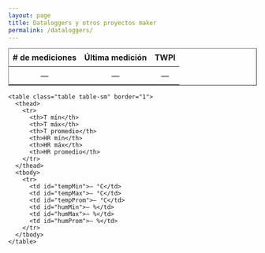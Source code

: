 ```yaml
---
layout: page
title: Dataloggers y otros proyectos maker
permalink: /dataloggers/
---
```


<!-- ✅ Modernizado para Chart.js v4 y carga JSON vía fetch -->

<head>
  <meta charset="utf-8" />
  <title>Datalogger SHT31</title>
  <!-- Chart.js v4 -->
  <script src="https://cdn.jsdelivr.net/npm/chart.js@4.4.0/dist/chart.umd.min.js"></script>

  <!-- Bootstrap (para estilos de la tabla integrada) -->
  <link rel="stylesheet" href="https://cdn.jsdelivr.net/npm/bootstrap@4.0.0/dist/css/bootstrap.min.css">

  <style>
    canvas {
      -moz-user-select: none;
      -webkit-user-select: none;
      -ms-user-select: none;
    }

    .chart-container {
      position: relative;
      width: 100%;
      max-width: 900px;
      margin: 20px auto;
    }

    .text-center {
      text-align: center;
    }

    /* Estilos para la tabla de resumen integrada */
    table { border-collapse: collapse; width: auto; margin-bottom: 1rem; }
    th, td { border-bottom: 1px solid; padding: 8px; text-align: center; }
    th { font-weight: bold; border-left: none; border-right: none; border-top: none; }
    td { border-left: none; border-right: none; }

    /* Ajustes responsivos menores */
    .table-sm { max-width: 900px; margin: 0 auto 1rem; }
    .container h2 { text-align: center; margin-top: 1rem; }
  </style>
</head>

<body>
  <div class="container">
<table class="table table-sm" border="1">
  <thead class="thead-light">
    <tr>
      <th># de mediciones</th>
      <th>Última medición</th>
      <th>TWPI</th>
    </tr>
  </thead>
  <tbody>
    <tr>
      <td id="totalLineas">—</td>
      <td id="ultimaFecha">—</td>
      <td id="twpiResumen">—</td>
    </tr>
  </tbody>
</table>

    <table class="table table-sm" border="1">
      <thead>
        <tr>
          <th>T mín</th>
          <th>T máx</th>
          <th>T promedio</th>
          <th>HR mín</th>
          <th>HR máx</th>
          <th>HR promedio</th>
        </tr>
      </thead>
      <tbody>
        <tr>
          <td id="tempMin">— °C</td>
          <td id="tempMax">— °C</td>
          <td id="tempProm">— °C</td>
          <td id="humMin">— %</td>
          <td id="humMax">— %</td>
          <td id="humProm">— %</td>
        </tr>
      </tbody>
    </table>
  </div>

  <div class="chart-container">
    <canvas id="myChart"></canvas>
  </div>

  <script>
    async function cargarDatos() {
      try {
        // 🔹 1. Cargar el JSON remoto (usar ruta absoluta para evitar problemas de ruta)
        const response = await fetch('https://gustavolsj.github.io/datos.json');
        const data = await response.json();

        // 🔹 2. Filtrar los últimos 1500 registros (igual que antes)
        const ultimos = data.slice(-1500);

        // 🔹 3. Extraer campos
        const labels = ultimos.map(d => d.fecha || d.Fecha || d.time || d.fecha_hora || ''); // Ajusta según tu JSON
        const temperaturas = ultimos.map(d => parseFloat(d.temperatura || d.temp || d.Temperatura || 0));
        const humedades = ultimos.map(d => parseFloat(d.humedad || d.Humedad || d.hum || 0));

        // 🔹 4. Crear el gráfico
        const ctx = document.getElementById('myChart').getContext('2d');
        new Chart(ctx, {
          type: 'line',
          data: {
            labels: labels,
            datasets: [
              {
                label: 'Temperatura (°C)',
                data: temperaturas,
                borderColor: 'rgb(255, 99, 132)',
                backgroundColor: 'rgba(255, 99, 132, 0.1)',
                yAxisID: 'y1',
                tension: 0.2,
                fill: false
              },
              {
                label: 'Humedad (%)',
                data: humedades,
                borderColor: 'rgb(54, 162, 235)',
                backgroundColor: 'rgba(54, 162, 235, 0.1)',
                yAxisID: 'y2',
                tension: 0.2,
                fill: false
              }
            ]
          },
          options: {
            responsive: true,
            interaction: {
              mode: 'index',
              intersect: false
            },
            stacked: false,
            plugins: {
              title: {
                display: true,
                text: 'Datalogger SHT31: Temperatura y Humedad Relativa'
              },
              legend: {
                position: 'top'
              }
            },
            scales: {
              x: {
                title: {
                  display: true,
                  text: 'Fecha'
                }
              },
              y1: {
                type: 'linear',
                display: true,
                position: 'left',
                title: {
                  display: true,
                  text: 'Temperatura (°C)'
                }
              },
              y2: {
                type: 'linear',
                display: true,
                position: 'right',
                title: {
                  display: true,
                  text: 'Humedad (%)'
                },
                grid: {
                  drawOnChartArea: false
                }
              }
            }
          }
        });

      } catch (error) {
        console.error('Error al cargar o procesar los datos:', error);
        const canvas = document.getElementById('myChart');
        if (canvas) {
          canvas.outerHTML = `<p style="color:red;text-align:center;">Error al cargar los datos del JSON.</p>`;
        }
      }
    }

    // --------------------------
    // Script para la tabla de resumen
    // --------------------------
    function parseNumber(v) {
      if (v === null || v === undefined) return NaN;
      return parseFloat(String(v).trim().replace(',', '.'));
    }

    async function cargarTabla() {
      try {
        // Usar ruta absoluta consistente con el gráfico
        const resp = await fetch('https://gustavolsj.github.io/datos.json');
        if (!resp.ok) throw new Error('Error al cargar datos.json: ' + resp.status);
        const json = await resp.json();

        // Acepta tanto un array directo como { data: [...] }
        const registros = Array.isArray(json) ? json : (Array.isArray(json.data) ? json.data : []);
        const fechas = [];
        const temperaturas = [];
        const humedades = [];

        registros.forEach(r => {
          // tu JSON usa: "fecha_hora", "temperatura", "humedad"
          const fecha = r['fecha_hora'] ?? r['fecha'] ?? r['date'] ?? r['time'] ?? '';
          const tempRaw = r['temperatura'] ?? r['temp'] ?? r['temperature'];
          const humRaw = r['humedad'] ?? r['hum'] ?? r['humidity'];

          const temp = parseNumber(tempRaw);
          const hum = parseNumber(humRaw);

          fechas.push(fecha ? String(fecha).trim() : '');

          if (!Number.isNaN(temp)) temperaturas.push(temp);
          if (!Number.isNaN(hum)) humedades.push(hum);
        });

        const totalLineas = registros.length;
        // tomar la última fecha no vacía (asume que el JSON está en orden cronológico)
        const fechasValidas = fechas.filter(f => f && f.length);
        const ultimaFecha = fechasValidas.length ? fechasValidas[fechasValidas.length - 1] : '—';

        function safeMin(arr) { return arr.length ? Math.min(...arr) : null; }
        function safeMax(arr) { return arr.length ? Math.max(...arr) : null; }
        function safeProm(arr) { return arr.length ? (arr.reduce((a,b) => a + b, 0) / arr.length) : null; }

        const tempMin = safeMin(temperaturas);
        const tempMax = safeMax(temperaturas);
        const tempProm = safeProm(temperaturas);

        const humMin = safeMin(humedades);
        const humMax = safeMax(humedades);
        const humProm = safeProm(humedades);

        // Actualiza DOM
        document.getElementById("totalLineas").textContent = totalLineas;
        document.getElementById("ultimaFecha").textContent = ultimaFecha;

        document.getElementById("tempMin").textContent = tempMin !== null ? tempMin.toFixed(2) + ' °C' : '— °C';
        document.getElementById("tempMax").textContent = tempMax !== null ? tempMax.toFixed(2) + ' °C' : '— °C';

        document.getElementById("tempProm").textContent = tempProm !== null ? tempProm.toFixed(2) + ' °C' : '— °C';

        document.getElementById("humMin").textContent = humMin !== null ? humMin.toFixed(2) + ' %' : '— %';
        document.getElementById("humMax").textContent = humMax !== null ? humMax.toFixed(2) + ' %' : '— %';
        document.getElementById("humProm").textContent = humProm !== null ? humProm.toFixed(2) + ' %' : '— %';
      } catch (err) {
        console.error(err);
        const tl = document.getElementById("totalLineas");
        const uf = document.getElementById("ultimaFecha");
        if (tl) tl.textContent = 'Error';
        if (uf) uf.textContent = 'Error';
      }
    }
	
	function calcPI(tCelsius, rh, metodo) {
	  const tKelvin = parseFloat(tCelsius) + 273.15;
	  rh = parseFloat(rh);
	  const R = 8.314;
	  let years;

	  if (metodo === 'IPI') {
		years = Math.exp((95220 - 134.9 * rh) / (R * tKelvin) + (0.0284 * rh) - 28.023) / 360;
	  } else if (metodo === 'TP') {
		years = 1.0 / (rh * 5.9e12 * Math.exp(-90300 / (R * tKelvin)));
	  }

	  const rate = 1.0 / years;
	  return { rate, years };
	}

async function calcularTWPI() {
	  try {
		const resp = await fetch('https://gustavolsj.github.io/datos.json');
		const json = await resp.json();
		const registros = Array.isArray(json) ? json : (Array.isArray(json.data) ? json.data : []);

		let acumuladoIPI = 0;
		let acumuladoTP = 0;
		let total = 0;

		registros.forEach(r => {
		  const tempRaw = r['temperatura'] ?? r['temp'] ?? r['temperature'];
		  const humRaw = r['humedad'] ?? r['hum'] ?? r['humidity'];

		  const t = parseNumber(tempRaw);
		  const rh = parseNumber(humRaw);

		  if (!Number.isNaN(t) && !Number.isNaN(rh)) {
			const ipi = calcPI(t, rh, 'IPI');
			const tp = calcPI(t, rh, 'TP');
			acumuladoIPI += ipi.rate;
			acumuladoTP += tp.rate;
			total++;
		  }
		});

		const twpiIPI = total && acumuladoIPI ? Math.round(total / acumuladoIPI) : '—';
		const twpiTP = total && acumuladoTP ? Math.round(total / acumuladoTP) : '—';

		// document.getElementById("twpiResumen").textContent = `${twpiIPI} / ${twpiTP} años`;
		document.getElementById("twpiResumen").textContent = `${twpiIPI} años`;
	  } catch (err) {
		console.error("Error al calcular TWPI:", err);
		document.getElementById("twpiResumen").textContent = 'Error';
	  }
	}

    // Ejecutar cuando cargue la página: correr ambos cargadores
    window.onload = function() {
      cargarDatos();
      cargarTabla();
      calcularTWPI();

    };
  </script>
</body>
